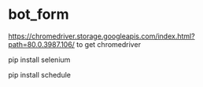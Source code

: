 # bot_form
https://chromedriver.storage.googleapis.com/index.html?path=80.0.3987.106/ to get chromedriver

pip install selenium

pip install schedule
